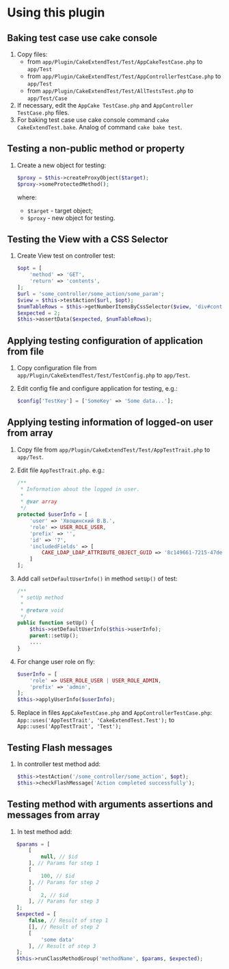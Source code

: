 # Using this plugin

## Baking test case use cake console

1. Copy files:
   - from `app/Plugin/CakeExtendTest/Test/AppCakeTestCase.php` to `app/Test`
   - from `app/Plugin/CakeExtendTest/Test/AppControllerTestCase.php` to `app/Test`
   - from `app/Plugin/CakeExtendTest/Test/AllTestsTest.php` to `app/Test/Case`
2. If necessary, edit the `AppCake TestCase.php` and `AppController TestCase.php` files.
3. For baking test case use cake console command `cake CakeExtendTest.bake`. Analog 
    of command `cake bake test`.

## Testing a non-public method or property

1. Create a new object for testing:

   ```php
   $proxy = $this->createProxyObject($target);
   $proxy->someProtectedMethod();
   ```

   where: 
   - `$target` - target object;
   - `$proxy` - new object for testing.

## Testing the View with a CSS Selector

1. Create View test on controller test:

   ```php
   $opt = [
       'method' => 'GET',
       'return' => 'contents',
   ];
   $url = 'some_controller/some_action/some_param';
   $view = $this->testAction($url, $opt);
   $numTableRows = $this->getNumberItemsByCssSelector($view, 'div#content div.container table > tbody > tr');
   $expected = 2;
   $this->assertData($expected, $numTableRows);
   ```

## Applying testing configuration of application from file

1. Copy configuration file from `app/Plugin/CakeExtendTest/Test/TestConfig.php` to `app/Test`.
2. Edit config file and configure application for testing, e.g.:

   ```php
   $config['TestKey'] = ['SomeKey' => 'Some data...'];
   ```

## Applying testing information of logged-on user from array

1. Copy file from `app/Plugin/CakeExtendTest/Test/AppTestTrait.php` to `app/Test`.
2. Edit file `AppTestTrait.php`. e.g.:

   ```php
   /**
    * Information about the logged in user.
    *
    * @var array
    */
   protected $userInfo = [
       'user' => 'Хвощинский В.В.',
       'role' => USER_ROLE_USER,
       'prefix' => '',
       'id' => '7',
       'includedFields' => [
           CAKE_LDAP_LDAP_ATTRIBUTE_OBJECT_GUID => '8c149661-7215-47de-b40e-35320a1ea508'
       ]
   ];
   ```

3. Add call `setDefaultUserInfo()` in method `setUp()` of test:

   ```php
   /**
    * setUp method
    *
    * @return void
    */
   public function setUp() {
       $this->setDefaultUserInfo($this->userInfo);
       parent::setUp();
       ....
   }
   ```

4. For change user role on fly:

   ```php
   $userInfo = [
       'role' => USER_ROLE_USER | USER_ROLE_ADMIN,
       'prefix' => 'admin',
   ];
   $this->applyUserInfo($userInfo);
   ```

5. Replace in files `AppCakeTestCase.php` and `AppControllerTestCase.php`:
   `App::uses('AppTestTrait', 'CakeExtendTest.Test');` to `App::uses('AppTestTrait', 'Test');`

## Testing Flash messages

1. In controller test method add:

   ```php
   $this->testAction('/some_controller/some_action', $opt);
   $this->checkFlashMessage('Action completed successfully');
   ```

## Testing method with arguments assertions and messages from array

1. In test method add:

```php
   $params = [
       [
           null, // $id
       ], // Params for step 1
       [
           100, // $id
       ], // Params for step 2
       [
           2, // $id
       ], // Params for step 3
   ];
   $expected = [
       false, // Result of step 1
       [], // Result of step 2
       [
           'some data'
       ], // Result of step 3
   ];
   $this->runClassMethodGroup('methodName', $params, $expected);
   ```
